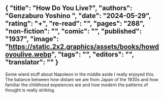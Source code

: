 {
 "title": "How Do You Live?",
 "authors": "Genzaburo Yoshino ",
 "date": "2024-05-29",
 "rating": "+",
 "re-read": "",
 "pages": "288",
 "non-fiction": "",
 "comic": "",
 "published": "1937",
 "image": "https://static.2x2.graphics/assets/books/howdoyoulive.webp",
 "tags": "",
 "editors": "",
 "translator": ""
}
---
Some wierd stuff about Napoleon in the middle aside I really enjoyed this. The balance between how distant we are from Japan of the 1930s and how familiar the childhood expeiences are and how modern the patterns of thought is really striking.
